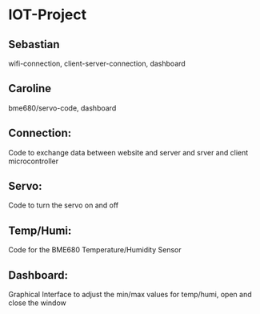 # IOT-Project

## Sebastian
wifi-connection, client-server-connection, dashboard 

## Caroline
bme680/servo-code, dashboard

## Connection:
Code to exchange data between website and server and srver and client microcontroller

## Servo:
Code to turn the servo on and off

## Temp/Humi:
Code for the BME680 Temperature/Humidity Sensor

## Dashboard:
Graphical Interface to adjust the min/max values for temp/humi, open and close the window
